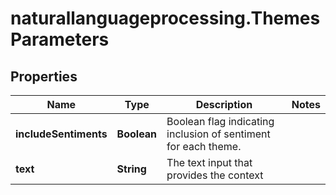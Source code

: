 # naturallanguageprocessing.ThemesParameters

## Properties

Name | Type | Description | Notes
------------ | ------------- | ------------- | -------------
**includeSentiments** | **Boolean** | Boolean flag indicating inclusion of sentiment for each theme. | 
**text** | **String** | The text input that provides the context | 


